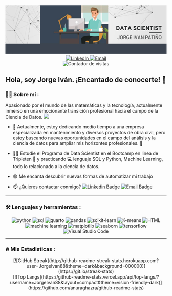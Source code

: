 <div id="header" align="center">
  <img decoding="async" src="https://github.com/JorgeIvan88/JorgeIvan88/blob/main/Imagen%20Github.png" width="800"/>
</div>

<div align="center">
  <a href="https://www.linkedin.com/in/jorge-iván-patiño-carrillo-4a56402a8">
    <img src="https://img.shields.io/badge/LinkedIn-0077B5?style=for-the-badge&logo=linkedin&logoColor=white" alt="LinkedIn">
  </a>
  <a href="mailto:jorgeipc85@gmail.com">
    <img src="https://img.shields.io/badge/Email-D14836?style=for-the-badge&logo=gmail&logoColor=white" alt="Email">
  </a>
</div>

<div id="badges" align="center">
  <img decoding="async" src="https://komarev.com/ghpvc/?username=JorgeIvan88&color=00cf00" alt="Contador de visitas"/>
</div>

<div align="center">
  <h2>Hola, soy Jorge Iván. ¡Encantado de conocerte! 👋</h2>
</div>

 <div id="header" align="left">

### :man_technologist: Sobre mí :
Apasionado por el mundo de las matemáticas y la tecnología, actualmente inmerso en una emocionante transición profesional hacia el campo de la Ciencia de Datos. <img decoding="async" src="https://media.giphy.com/media/WUlplcMpOCEmTGBtBW/giphy.gif" width="30">

* 👷 Actualmente, estoy dedicando medio tiempo a una empresa especializada en mantenimiento y diversos proyectos de obra civil, pero estoy buscando nuevas oportunidades en el campo del análisis  y la ciencia de datos para ampliar mis horizontes profesionales. 💪

* 👨‍🔬 Estudie el Programa de Data Scientist en el Bootcamp en linea de Tripleten :blue_book: y practicando :computer: lenguaje SQL y Python, Machine Learning, todo lo relacionado a la ciencia de datos.

* 😄 Me encanta descubrir nuevas formas de automatizar mi trabajo

* 📫 ¿Quieres contactar conmigo? [![Linkedin Badge](https://img.shields.io/badge/-Jorge-0077B5?style=flat&logo=Linkedin&logoColor=white)](https://www.linkedin.com/in/jorge-iván-patiño-carrillo-4a56402a8)
[![Email Badge](https://img.shields.io/badge/-Correo%20Electrónico-red?style=flat&logo=Gmail&logoColor=white)](mailto:jorgeipc85@gmail.com)
  
---

### :hammer_and_wrench: Lenguajes y herramientas :

<div id="header" align="center">
    <img decoding="async" src="https://img.shields.io/badge/Python-3776AB?style=for-the-badge&logo=python&logoColor=white" alt="python"/>
  </a>
    <img decoding="async" src="https://img.shields.io/badge/SQL-4479A1?style=for-the-badge&logo=sql&logoColor=white" alt="sql"/>
  </a>
 <img decoding="async" src="https://img.shields.io/badge/Quarto-F37626?style=for-the-badge&logo=Quarto&logoColor=white" alt="quarto"/>
  </a>
 <img decoding="async" src="https://img.shields.io/badge/Pandas-150458?style=for-the-badge&logo=pandas&logoColor=white" alt="pandas"/>
  </a>
 <img decoding="async" src="https://img.shields.io/badge/scikit_learn-F7931E?style=for-the-badge&logo=scikit-learn&logoColor=white" alt="scikit-learn"/>
  </a>
 <img decoding="async" src="https://img.shields.io/badge/K--means-008000?style=for-the-badge&logo=k-means&logoColor=white" alt="K-means"/>
  </a>
 <img decoding="async" src="https://img.shields.io/badge/HTML5-E34F26?style=for-the-badge&logo=html5&logoColor=white" alt="HTML"/>
  </a>
 <img decoding="async" src="https://img.shields.io/badge/Machine_Learning-3C5A99?style=for-the-badge&logo=machine-learning&logoColor=white" alt="machine learning"/>
  </a>
 <img decoding="async" src="https://img.shields.io/badge/Matplotlib-3776AB?style=for-the-badge&logo=matplotlib&logoColor=white" alt="matplotlib"/>
  </a>
 <img decoding="async" src="https://img.shields.io/badge/Seaborn-4E8CF0?style=for-the-badge&logo=seaborn&logoColor=white" alt="seaborn"/>
  </a>
 <img decoding="async" src="https://img.shields.io/badge/TensorFlow-FF6F00?style=for-the-badge&logo=tensorflow&logoColor=white" alt="tensorflow"/>
  </a>
 <img decoding="async" src="https://img.shields.io/badge/Visual%20Studio%20Code-007ACC?style=for-the-badge&logo=visual-studio-code&logoColor=white" alt="Visual Studio Code"/>
  </a>
</div>

---

### 🔥 Mis Estadisticas :

<div align="center">
    [![GitHub Streak](http://github-readme-streak-stats.herokuapp.com?user=JorgeIvan88&theme=dark&background=000000)](https://git.io/streak-stats)
</div>

<div align="center">
    [![Top Langs](https://github-readme-stats.vercel.app/api/top-langs/?username=JorgeIvan88&layout=compact&theme=vision-friendly-dark)](https://github.com/anuraghazra/github-readme-stats)
</div>
